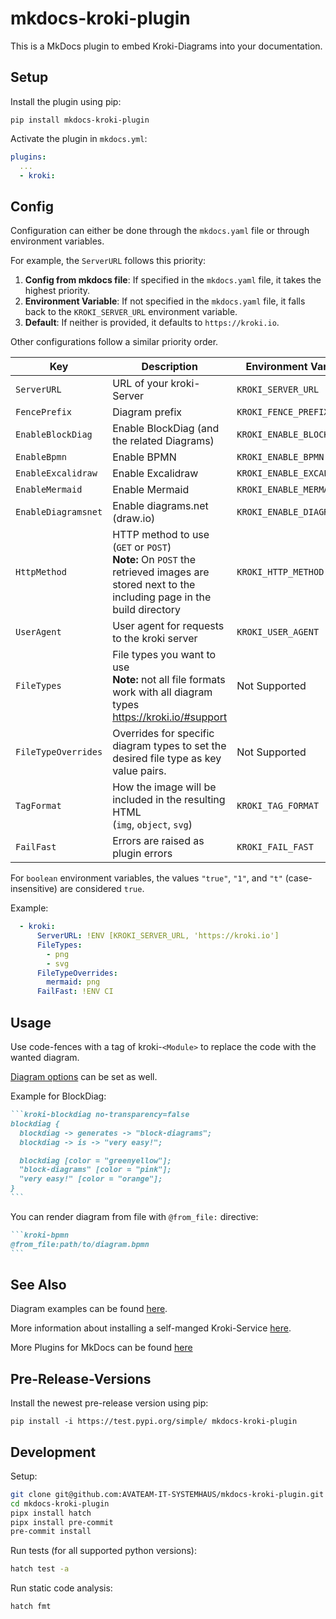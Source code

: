 # mkdocs-kroki-plugin

This is a MkDocs plugin to embed Kroki-Diagrams into your documentation.

## Setup

Install the plugin using pip:

`pip install mkdocs-kroki-plugin`

Activate the plugin in `mkdocs.yml`:

```yaml
plugins:
  ...
  - kroki:
```

## Config

Configuration can either be done through the `mkdocs.yaml` file or through environment variables.

For example, the `ServerURL` follows this priority:
1. **Config from mkdocs file**: If specified in the `mkdocs.yaml` file, it takes the highest priority.
2. **Environment Variable**: If not specified in the `mkdocs.yaml` file, it falls back to the `KROKI_SERVER_URL` environment variable.
3. **Default**: If neither is provided, it defaults to `https://kroki.io`.

Other configurations follow a similar priority order.

| Key | Description | Environment Variable | Default |
|---|---|---|---|
| `ServerURL` | URL of your kroki-Server | `KROKI_SERVER_URL` | `https://kroki.io` |
| `FencePrefix` | Diagram prefix | `KROKI_FENCE_PREFIX` | `kroki-` |
| `EnableBlockDiag` | Enable BlockDiag (and the related Diagrams) | `KROKI_ENABLE_BLOCKDIAG` | `true` |
| `EnableBpmn` | Enable BPMN | `KROKI_ENABLE_BPMN` | `true` |
| `EnableExcalidraw` | Enable Excalidraw | `KROKI_ENABLE_EXCALIDRAW` | `true` |
| `EnableMermaid` | Enable Mermaid | `KROKI_ENABLE_MERMAID` | `true` |
| `EnableDiagramsnet` | Enable diagrams.net (draw.io) | `KROKI_ENABLE_DIAGRAMSNET` | `false` |
| `HttpMethod` | HTTP method to use (`GET` or `POST`)<br>__Note:__ On `POST` the retrieved images are stored next to the including page in the build directory | `KROKI_HTTP_METHOD` | `GET` |
| `UserAgent` | User agent for requests to the kroki server | `KROKI_USER_AGENT` | `kroki.plugin/<version>` |
| `FileTypes` | File types you want to use<br>__Note:__ not all file formats work with all diagram types <https://kroki.io/#support> | Not Supported | `[svg]` |
| `FileTypeOverrides` | Overrides for specific diagram types to set the desired file type as key value pairs. | Not Supported | empty |
| `TagFormat` | How the image will be included in the resulting HTML<br>(`img`, `object`, `svg`) | `KROKI_TAG_FORMAT` | `img` |
| `FailFast` | Errors are raised as plugin errors | `KROKI_FAIL_FAST` | `false` |

For `boolean` environment variables, the values `"true"`, `"1"`, and `"t"` (case-insensitive) are considered `true`.


Example:
```yaml
  - kroki:
      ServerURL: !ENV [KROKI_SERVER_URL, 'https://kroki.io']
      FileTypes:
        - png
        - svg
      FileTypeOverrides:
        mermaid: png
      FailFast: !ENV CI
```

## Usage

Use code-fences with a tag of kroki-`<Module>` to replace the code with the wanted diagram.

[Diagram options](https://docs.kroki.io/kroki/setup/diagram-options/) can be set as well.

Example for BlockDiag:

````markdown
```kroki-blockdiag no-transparency=false
blockdiag {
  blockdiag -> generates -> "block-diagrams";
  blockdiag -> is -> "very easy!";

  blockdiag [color = "greenyellow"];
  "block-diagrams" [color = "pink"];
  "very easy!" [color = "orange"];
}
```
````

You can render diagram from file with `@from_file:` directive:

````markdown
```kroki-bpmn
@from_file:path/to/diagram.bpmn
```
````

## See Also

Diagram examples can be found [here](https://kroki.io/examples.html).

More information about installing a self-manged Kroki-Service [here](https://docs.kroki.io/kroki/setup/install/).

More Plugins for MkDocs can be found [here](http://www.mkdocs.org/user-guide/plugins/)

## Pre-Release-Versions

Install the newest pre-release version using pip:

`pip install -i https://test.pypi.org/simple/ mkdocs-kroki-plugin`


## Development

Setup:

```sh
git clone git@github.com:AVATEAM-IT-SYSTEMHAUS/mkdocs-kroki-plugin.git
cd mkdocs-kroki-plugin
pipx install hatch
pipx install pre-commit
pre-commit install
```

Run tests (for all supported python versions):

```sh
hatch test -a
```

Run static code analysis:

```sh
hatch fmt
```
